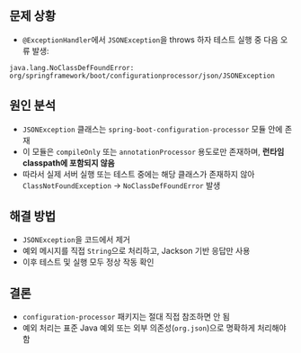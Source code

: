 <h2 id="문제-상황">문제 상황</h2>
<ul>
<li><code>@ExceptionHandler</code>에서 <code>JSONException</code>을 throws 하자 테스트 실행 중 다음 오류 발생:</li>
</ul>
<pre><code>java.lang.NoClassDefFoundError: org/springframework/boot/configurationprocessor/json/JSONException</code></pre><h2 id="원인-분석">원인 분석</h2>
<ul>
<li><code>JSONException</code> 클래스는 <code>spring-boot-configuration-processor</code> 모듈 안에 존재</li>
<li>이 모듈은 <code>compileOnly</code> 또는 <code>annotationProcessor</code> 용도로만 존재하며, <strong>런타임 classpath에 포함되지 않음</strong></li>
<li>따라서 실제 서버 실행 또는 테스트 중에는 해당 클래스가 존재하지 않아 <code>ClassNotFoundException</code> → <code>NoClassDefFoundError</code> 발생</li>
</ul>
<h2 id="해결-방법">해결 방법</h2>
<ul>
<li><code>JSONException</code>을 코드에서 제거</li>
<li>예외 메시지를 직접 <code>String</code>으로 처리하고, Jackson 기반 응답만 사용</li>
<li>이후 테스트 및 실행 모두 정상 작동 확인</li>
</ul>
<h2 id="결론">결론</h2>
<ul>
<li><code>configuration-processor</code> 패키지는 절대 직접 참조하면 안 됨</li>
<li>예외 처리는 표준 Java 예외 또는 외부 의존성(<code>org.json</code>)으로 명확하게 처리해야 함</li>
</ul>